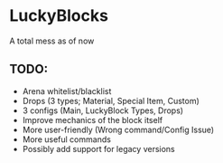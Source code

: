 # LuckyBlocks
A total mess as of now

## TODO:
- Arena whitelist/blacklist
- Drops (3 types; Material, Special Item, Custom)
- 3 configs (Main, LuckyBlock Types, Drops)
- Improve mechanics of the block itself
- More user-friendly (Wrong command/Config Issue)
- More useful commands
- Possibly add support for legacy versions
